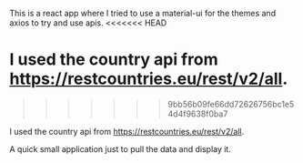 This is a react app where I tried to use a material-ui for the themes and axios to try and use apis. 
<<<<<<< HEAD

I used the country api from https://restcountries.eu/rest/v2/all. 
=======
>>>>>>> 9bb56b09fe66dd72626756bc1e54d4f9638f0ba7

I used the country api from https://restcountries.eu/rest/v2/all. 

A quick small application just to pull the data and display it.
